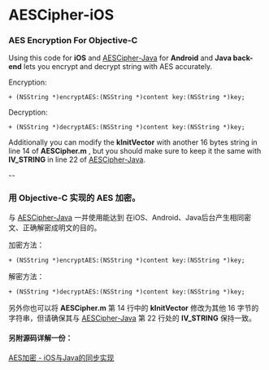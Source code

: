 # AESCipher-iOS

### AES Encryption For Objective-C

Using this code for __iOS__ and [AESCipher-Java](https://github.com/WelkinXie/AESCipher-Java) for __Android__ and __Java back-end__ lets you encrypt and decrypt string with AES accurately.

Encryption:

```
+ (NSString *)encryptAES:(NSString *)content key:(NSString *)key;
```

Decryption:

```
+ (NSString *)decryptAES:(NSString *)content key:(NSString *)key;
```

Additionally you can modify the __kInitVector__ with another 16 bytes string in line 14 of __AESCipher.m__ , but you should make sure to keep it the same with __IV_STRING__ in line 22 of [AESCipher-Java](https://github.com/WelkinXie/AESCipher-Java).

--

### 用 Objective-C 实现的 AES 加密。

与 [AESCipher-Java](https://github.com/WelkinXie/AESCipher-Java) 一并使用能达到 在iOS、Android、Java后台产生相同密文、正确解密成明文的目的。

加密方法：

```
+ (NSString *)encryptAES:(NSString *)content key:(NSString *)key;
```

解密方法：

```
+ (NSString *)decryptAES:(NSString *)content key:(NSString *)key;
```

另外你也可以将 __AESCipher.m__ 第 14 行中的 __kInitVector__ 修改为其他 16 字节的字符串，但请确保其与 [AESCipher-Java](https://github.com/WelkinXie/AESCipher-Java) 第 22 行处的 __IV_STRING__ 保持一致。

#### 另附源码详解一份：

[AES加密 - iOS与Java的同步实现](http://www.welkinx.com/2016/07/30/10/)
